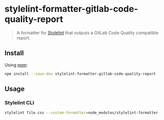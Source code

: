 # stylelint-formatter-gitlab-code-quality-report

> A formatter for [Stylelint](https://stylelint.io/) that outputs a GitLab Code Quality compatible report.

## Install

Using [npm](https://www.npmjs.com/get-npm):

```bash
npm install --save-dev stylelint-formatter-gitlab-code-quality-report
```

## Usage

### Stylelint CLI

```bash
stylelint file.css --custom-formatter=node_modules/stylelint-formatter-gitlab-code-quality-report
```
